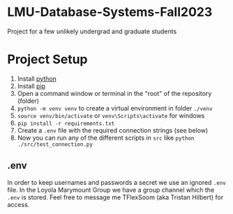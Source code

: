 # LMU-Database-Systems-Fall2023
Project for a few unlikely undergrad and graduate students

# Project Setup
1. Install [python](https://www.python.org/downloads/)
2. Install [pip](https://pip.pypa.io/en/stable/installation/)
3. Open a command window or terminal in the "root" of the repository (folder)
4. `python -m venv venv` to create a virtual environment in folder `./venv`
5. `source venv/bin/activate` or `venv\Scripts\activate` for windows
6. `pip install -r requirements.txt`
7. Create a `.env` file with the required connection strings (see below)
8. Now you can run any of the different scripts in `src` like `python ./src/test_connection.py`

## .env
In order to keep usernames and passwords a secret we use an ignored `.env` file.
In the Loyola Marymount Group we have a group channel which the `.env` is stored.
Feel free to message me TFlexSoom (aka Tristan Hilbert) for access.